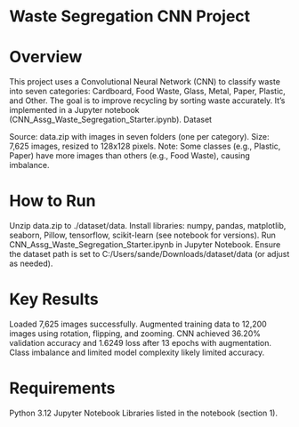 
# Waste Segregation CNN Project

# Overview
This project uses a Convolutional Neural Network (CNN) to classify waste into seven categories: Cardboard, Food Waste, Glass, Metal, Paper, Plastic, and Other. The goal is to improve recycling by sorting waste accurately. It’s implemented in a Jupyter notebook (CNN_Assg_Waste_Segregation_Starter.ipynb).
Dataset

Source: data.zip with images in seven folders (one per category).
Size: 7,625 images, resized to 128x128 pixels.
Note: Some classes (e.g., Plastic, Paper) have more images than others (e.g., Food Waste), causing imbalance.

# How to Run

Unzip data.zip to ./dataset/data.
Install libraries: numpy, pandas, matplotlib, seaborn, Pillow, tensorflow, scikit-learn (see notebook for versions).
Run CNN_Assg_Waste_Segregation_Starter.ipynb in Jupyter Notebook.
Ensure the dataset path is set to C:/Users/sande/Downloads/dataset/data (or adjust as needed).

# Key Results

Loaded 7,625 images successfully.
Augmented training data to 12,200 images using rotation, flipping, and zooming.
CNN achieved 36.20% validation accuracy and 1.6249 loss after 13 epochs with augmentation.
Class imbalance and limited model complexity likely limited accuracy.

# Requirements

Python 3.12
Jupyter Notebook
Libraries listed in the notebook (section 1).

